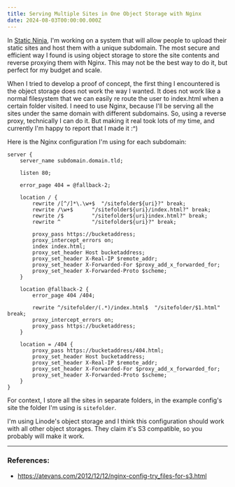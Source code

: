 ```yaml
---
title: Serving Multiple Sites in One Object Storage with Nginx
date: 2024-08-03T00:00:00.000Z
---
```


In [Static Ninja](https://staticninja.com), I'm working on a system that will allow people to upload their static sites and host them with a unique subdomain. The most secure and efficient way I found is using object storage to store the site contents and reverse proxying them with Nginx. This may not be the best way to do it, but perfect for my budget and scale.

When I tried to develop a proof of concept, the first thing I encountered is the object storage does not work the way I wanted. It does not work like a normal filesystem that we can easily re route the user to index.html when a certain folder visited. I need to use Nginx, because I'll be serving all the sites under the same domain with different subdomains. So, using a reverse proxy, technically I can do it. But making it real took lots of my time, and currently I'm happy to report that I made it :^)

Here is the Nginx configuration I'm using for each subdomain:

```
server {
    server_name subdomain.domain.tld;

    listen 80;

    error_page 404 = @fallback-2;

    location / {
        rewrite /[^/]*\.\w+$  "/sitefolder${uri}?" break;
	    rewrite /\w+$      "/sitefolder${uri}/index.html?" break;
	    rewrite /$         "/sitefolder${uri}index.html?" break;
	    rewrite ^          "/sitefolder${uri}?" break;

        proxy_pass https://bucketaddress;
	    proxy_intercept_errors on;
	    index index.html;
        proxy_set_header Host bucketaddress;
	    proxy_set_header X-Real-IP $remote_addr;
        proxy_set_header X-Forwarded-For $proxy_add_x_forwarded_for;
        proxy_set_header X-Forwarded-Proto $scheme;
    }

    location @fallback-2 {
	    error_page 404 /404;

	    rewrite ^/sitefolder/(.*)/index.html$  "/sitefolder/$1.html" break;
	    proxy_intercept_errors on;
	    proxy_pass https://bucketaddress;
    }

    location = /404 {
        proxy_pass https://bucketaddress/404.html;
        proxy_set_header Host bucketaddress;
        proxy_set_header X-Real-IP $remote_addr;
        proxy_set_header X-Forwarded-For $proxy_add_x_forwarded_for;
        proxy_set_header X-Forwarded-Proto $scheme;
    }
}
```

For context, I store all the sites in separate folders, in the example config's site the folder I'm using is `sitefolder`.

I'm using Linode's object storage and I think this configuration should work with all other object storages. They claim it's S3 compatible, so you probably will make it work.

---

### References:
- https://atevans.com/2012/12/12/nginx-config-try_files-for-s3.html
